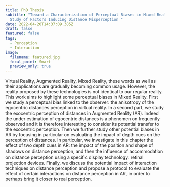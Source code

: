 ```yaml
---
title: PhD Thesis
subtitle: "Toward a Characterization of Perceptual Biases in Mixed Reality : A
  Study of Factors Inducing Distance Misperception "
date: 2022-04-20T14:37:09.385Z
draft: false
featured: false
tags:
  - Perception
  - Interaction
image:
  filename: featured.jpg
  focal_point: Smart
  preview_only: true
---
```

Virtual Reality, Augmented Reality, Mixed Reality, these words as well as their applications are gradually becoming common usage. However, the reality proposed by these technologies is not identical to our regular reality. This work aims to highlight some perceptual biases in Mixed Reality. First we study a perceptual bias linked to the observer: the anisotropy of the egocentric distances perception in virtual reality. In a second part, we study the exocentric perception of distances in Augmented Reality (AR). Indeed the under estimation of egocentric distances is a phenomen on frequently observed and it is therefore interesting to consider its potential transfer to the exocentric perception. Then we further study other potential biases in AR by focusing in particular on evaluating the impact of depth cues on the perception of distances. In particular, we investigate in this chapter the effect of two depth cues in AR: the impact of the position and shape of shadows on distance perception, and then the inﬂuence of accommodation on distance perception using a speciﬁc display technology: retinal projection devices. Finally, we discuss the potential impact of interaction techniques on distance perception and propose a protocol to evaluate the effect of certain interactions on distance perception in AR, in order to perhaps bring it closer to real perception.